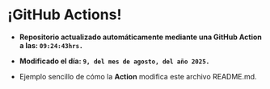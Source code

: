 # ¡GitHub Actions!
* **Repositorio actualizado automáticamente mediante una GitHub Action a las: `09:24:43hrs.`**
* **Modificado el día: `9, del mes de agosto, del año 2025.`**

* Ejemplo sencillo de cómo la **Action** modifica este archivo README.md.
